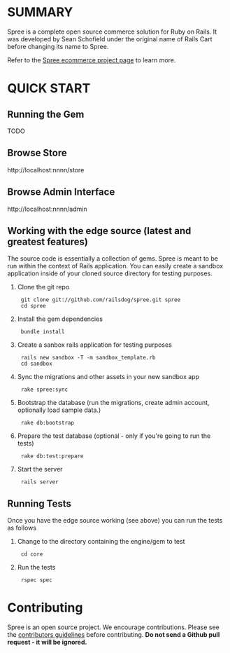 SUMMARY
=======

Spree is a complete open source commerce solution for Ruby on Rails.
It was developed by Sean Schofield under the original name of Rails
Cart before changing its name to Spree.

Refer to the [Spree ecommerce project page](http://spreecommerce.com)
to learn more.


QUICK START
===========

Running the Gem
---------------

TODO


Browse Store
------------

http://localhost:nnnn/store

Browse Admin Interface
----------------------

http://localhost:nnnn/admin



Working with the edge source (latest and greatest features)
-----------------------------------------------------------

The source code is essentially a collection of gems.  Spree is meant to be run within the context of Rails application.  You can easily create a sandbox application inside of your cloned source directory for testing purposes.


1. Clone the git repo

        git clone git://github.com/railsdog/spree.git spree
        cd spree

2. Install the gem dependencies

        bundle install

3. Create a sanbox rails application for testing purposes

        rails new sandbox -T -m sandbox_template.rb
        cd sandbox

4. Sync the migrations and other assets in your new sandbox app

        rake spree:sync

5. Bootstrap the database (run the migrations, create admin account, optionally load sample data.)

        rake db:bootstrap

6. Prepare the test database (optional - only if you're going to run the tests)

        rake db:test:prepare

7. Start the server

        rails server

Running Tests
-------------

Once you have the edge source working (see above) you can run the tests as follows

1. Change to the directory containing the engine/gem to test

        cd core

2. Run the tests

        rspec spec

Contributing
============

Spree is an open source project.  We encourage contributions.  Please see the [contributors guidelines](http://spreecommerce.com/documentation/contributing_to_spree.html) before contributing.  **Do not send a Github pull request - it will be ignored.**